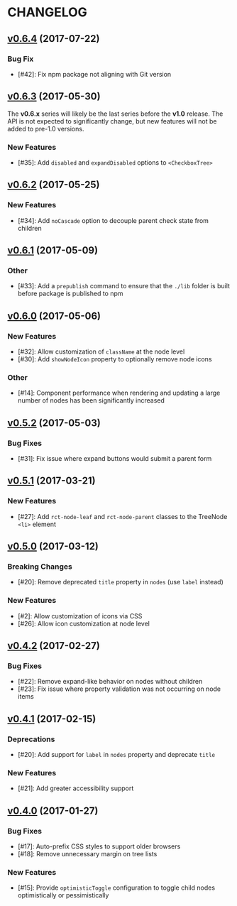 # CHANGELOG

## [v0.6.4](https://github.com/jakezatecky/react-checkbox-tree/compare/v0.6.3...v0.6.4) (2017-07-22)

### Bug Fix

* [#42]: Fix npm package not aligning with Git version

## [v0.6.3](https://github.com/jakezatecky/react-checkbox-tree/compare/v0.6.2...v0.6.3) (2017-05-30)

The **v0.6.x** series will likely be the last series before the **v1.0** release. The API is not expected to significantly change, but new features will not be added to pre-1.0 versions.

### New Features

* [#35]: Add `disabled` and `expandDisabled` options to `<CheckboxTree>`

## [v0.6.2](https://github.com/jakezatecky/react-checkbox-tree/compare/v0.6.1...v0.6.2) (2017-05-25)

### New Features

* [#34]: Add `noCascade` option to decouple parent check state from children

## [v0.6.1](https://github.com/jakezatecky/react-checkbox-tree/compare/v0.6.0...v0.6.1) (2017-05-09)

### Other

* [#33]: Add a `prepublish` command to ensure that the `./lib` folder is built before package is published to npm

## [v0.6.0](https://github.com/jakezatecky/react-checkbox-tree/compare/v0.5.2...v0.6.0) (2017-05-06)

### New Features

* [#32]: Allow customization of `className` at the node level
* [#30]: Add `showNodeIcon` property to optionally remove node icons

### Other

* [#14]: Component performance when rendering and updating a large number of nodes has been significantly increased

## [v0.5.2](https://github.com/jakezatecky/react-checkbox-tree/compare/v0.5.1...v0.5.2) (2017-05-03)

### Bug Fixes

* [#31]: Fix issue where expand buttons would submit a parent form

## [v0.5.1](https://github.com/jakezatecky/react-checkbox-tree/compare/v0.5.0...v0.5.1) (2017-03-21)

### New Features

* [#27]: Add `rct-node-leaf` and `rct-node-parent` classes to the TreeNode `<li>` element

## [v0.5.0](https://github.com/jakezatecky/react-checkbox-tree/compare/v0.4.2...v0.5.0) (2017-03-12)

### Breaking Changes

* [#20]: Remove deprecated `title` property in `nodes` (use `label` instead)

### New Features

* [#2]: Allow customization of icons via CSS
* [#26]: Allow icon customization at node level

## [v0.4.2](https://github.com/jakezatecky/react-checkbox-tree/compare/v0.4.1...v0.4.2) (2017-02-27)

### Bug Fixes

* [#22]: Remove expand-like behavior on nodes without children
* [#23]: Fix issue where property validation was not occurring on node items

## [v0.4.1](https://github.com/jakezatecky/react-checkbox-tree/compare/v0.4.0...v0.4.1) (2017-02-15)

### Deprecations

* [#20]: Add support for `label` in `nodes` property and deprecate `title`

### New Features

* [#21]: Add greater accessibility support

## [v0.4.0](https://github.com/jakezatecky/react-checkbox-tree/compare/v0.3.0...v0.4.0) (2017-01-27)

### Bug Fixes

* [#17]: Auto-prefix CSS styles to support older browsers
* [#18]: Remove unnecessary margin on tree lists

### New Features

* [#15]: Provide `optimisticToggle` configuration to toggle child nodes optimistically or pessimistically
